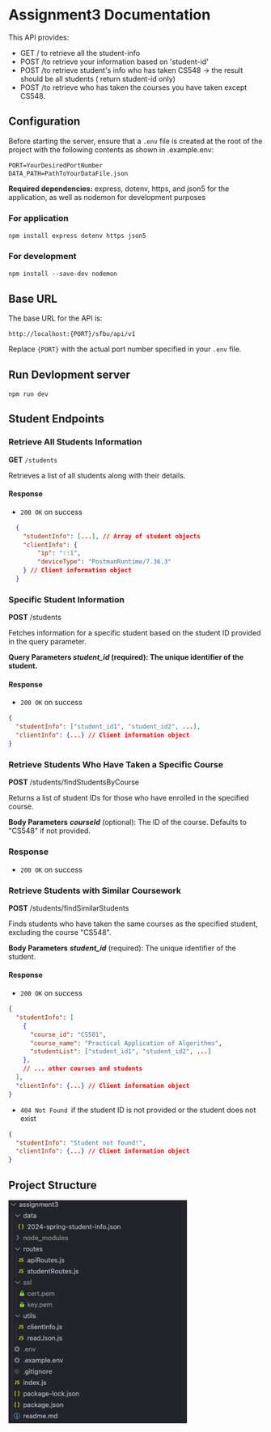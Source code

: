 # Assignment3 Documentation

This API provides:

* GET  / to retrieve all the student-info
* POST /to retrieve your information based on 'student-id'
* POST /to retrieve student's info who has taken CS548 -> the result should be all students ( return student-id only)
* POST /to retrieve who has taken the courses you have taken except CS548.

## Configuration

Before starting the server, ensure that a `.env` file is created at the root of the project with the following contents as shown in .example.env:

```
PORT=YourDesiredPortNumber
DATA_PATH=PathToYourDataFile.json
```

**Required dependencies:** express, dotenv, https, and json5 for the application, as well as nodemon for development purposes

### For application

```
npm install express dotenv https json5
```

### For development

```
npm install --save-dev nodemon
```

## Base URL

The base URL for the API is:

```
http://localhost:{PORT}/sfbu/api/v1
```

Replace `{PORT}` with the actual port number specified in your `.env` file.

## Run Devlopment server

```
npm run dev
```

## Student Endpoints

### Retrieve All Students Information

**GET** `/students`

Retrieves a list of all students along with their details.

#### Response

- `200 OK` on success

```json
  {
    "studentInfo": [...], // Array of student objects
    "clientInfo": {
        "ip": "::1",
        "deviceType": "PostmanRuntime/7.36.3"
    } // Client information object
  }
```

### Specific Student Information

**POST** /students

Fetches information for a specific student based on the student ID provided in the query parameter.

**Query Parameters
***student_id*** (required): The unique identifier of the student.**

#### Response

- `200 OK` on success

```json
{
  "studentInfo": ["student_id1", "student_id2", ...],
  "clientInfo": {...} // Client information object
}
```

### Retrieve Students Who Have Taken a Specific Course

**POST** /students/findStudentsByCourse

Returns a list of student IDs for those who have enrolled in the specified course.

**Body Parameters**
***courseId*** (optional): The ID of the course. Defaults to "CS548" if not provided.

### Response

- `200 OK` on success

### Retrieve Students with Similar Coursework

**POST** /students/findSimilarStudents

Finds students who have taken the same courses as the specified student, excluding the course "CS548".

**Body Parameters**
***student_id*** (required): The unique identifier of the student.

#### Response

- `200 OK` on success

```json
{
  "studentInfo": [
    {
      "course_id": "CS501",
      "course_name": "Practical Application of Algorithms",
      "studentList": ["student_id1", "student_id2", ...]
    },
    // ... other courses and students
  ],
  "clientInfo": {...} // Client information object
}

```

- `404 Not Found `if the student ID is not provided or the student does not exist

```json
{
  "studentInfo": "Student not found!",
  "clientInfo": {...} // Client information object
}
```

## Project Structure

![structure](readme_images/structure.png)
